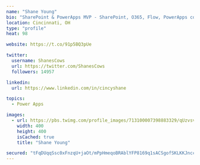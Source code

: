 ```yaml
---
name: "Shane Young"
bio: "SharePoint & PowerApps MVP - SharePoint, O365, Flow, PowerApps consulting? @PowerApps911 | Pure Snark? You found it."
location: Cincinnati, OH
type: "profile"
heat: 98

website: https://t.co/91p5BQ3pUe

twitter:
  username: ShanesCows
  url: https://twitter.com/ShanesCows
  followers: 14957

linkedin:
  url: https://www.linkedin.com/in/cincyshane

topics:
  - Power Apps

images:
  - url: https://pbs.twimg.com/profile_images/713100007398883329/qUzvsvQ3_400x400.jpg
    width: 400
    height: 400
    isCached: true
    title: "Shane Young"

secured: "tFqDUqqSsc0xFnzqU+jaOt/mPpHmeqoBRAblYFP8169q1sACSgofSKLKKJncc6VMr2rlS4xUsXRRtE0Ucq8/gDJVKWpenla4RON2ezfBsNT4mQSRHX8uwk5KnN2fxHOLckO7FkjunLBkI0jIdg+MTVMHADOtQoQ2EpnWwtS4a2LuzSapKNxr79DvQV0ip82HLqD/Qt4oPIXtH47vXfb0pAv4t9AShtTqBKFy0BSNcKtsY6jeiLq2ukIRLRgbFbibjiRAkCS4XoyPkfjLGQgMhAEgnGug1yqhaxzfftRKXK9G4EqQToWZ0M3ly8B6FVm6vT2rKaOn7A9W7LPBoeuP1/GJ6e0QvTxVtqYYPxToBkHND6B873sZL+mnFPSC4yh/z1TpihmwD5s/OkOMDKs9XCSBFdDJcAnfAjSUIZdIVwI=;n4x9bWHXySqEZEQgwHzDxQ=="
---
```


